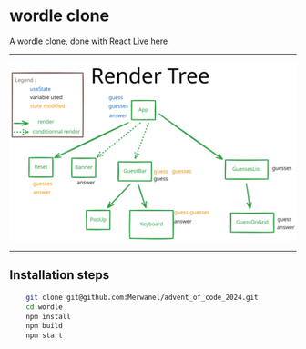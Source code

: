 # wordle clone
A wordle clone, done with React
[Live here](wordle-nu-ebon.vercel.app)
-- --
![Render Tree](renderTree_Wordle.svg "render tree")
-- --
## Installation steps
```sh
    git clone git@github.com:Merwanel/advent_of_code_2024.git
    cd wordle
    npm install
    npm build
    npm start
```
